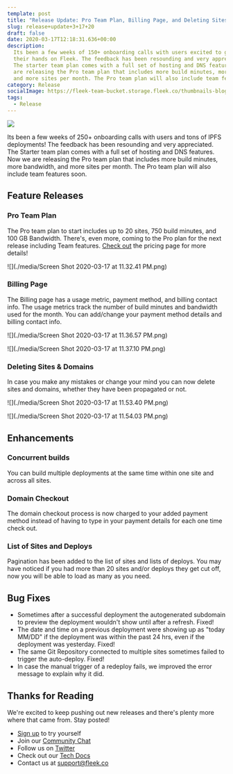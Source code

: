 ```yaml
---
template: post
title: "Release Update: Pro Team Plan, Billing Page, and Deleting Sites & Domains"
slug: release+update+3+17+20
draft: false
date: 2020-03-17T12:18:31.636+00:00
description:
  Its been a few weeks of 150+ onboarding calls with users excited to get
  their hands on Fleek. The feedback has been resounding and very appreciated. The
  The starter team plan comes with a full set of hosting and DNS features. Now we
  are releasing the Pro team plan that includes more build minutes, more bandwidth,
  and more sites per month. The Pro team plan will also include team features soon.
category: Release
socialImage: https://fleek-team-bucket.storage.fleek.co/thumbnails-blog/Release-Update-Pro-plan.png
tags:
  - Release
---
```


![](https://fleek-team-bucket.storage.fleek.co/thumbnails-blog/Release-Update-Pro-plan.png)

Its been a few weeks of 250+ onboarding calls with users and tons of IPFS deployments! The feedback has been resounding and very appreciated. The Starter team plan comes with a full set of hosting and DNS features. Now we are releasing the Pro team plan that includes more build minutes, more bandwidth, and more sites per month. The Pro team plan will also include team features soon.

## Feature Releases

### Pro Team Plan

The Pro team plan to start includes up to 20 sites, 750 build minutes, and 100 GB Bandwidth. There's, even more, coming to the Pro plan for the next release including Team features. [Check out](https://Fleek.co/pricing) the pricing page for more details!

![](./media/Screen Shot 2020-03-17 at 11.32.41 PM.png)

### Billing Page

The Billing page has a usage metric, payment method, and billing contact info. The usage metrics track the number of build minutes and bandwidth used for the month. You can add/change your payment method details and billing contact info.

![](./media/Screen Shot 2020-03-17 at 11.36.57 PM.png)

![](./media/Screen Shot 2020-03-17 at 11.37.10 PM.png)

### Deleting Sites & Domains

In case you make any mistakes or change your mind you can now delete sites and domains, whether they have been propagated or not.

![](./media/Screen Shot 2020-03-17 at 11.53.40 PM.png)

![](./media/Screen Shot 2020-03-17 at 11.54.03 PM.png)

## Enhancements

### Concurrent builds

You can build multiple deployments at the same time within one site and across all sites.

### Domain Checkout

The domain checkout process is now charged to your added payment method instead of having to type in your payment details for each one time check out.

### List of Sites and Deploys

Pagination has been added to the list of sites and lists of deploys. You may have noticed if you had more than 20 sites and/or deploys they get cut off, now you will be able to load as many as you need.

## Bug Fixes

- Sometimes after a successful deployment the autogenerated subdomain to preview the deployment wouldn't show until after a refresh. Fixed!
- The date and time on a previous deployment were showing up as "today MM/DD" if the deployment was within the past 24 hrs, even if the deployment was yesterday. Fixed!
- The same Git Repository connected to multiple sites sometimes failed to trigger the auto-deploy. Fixed!
- In case the manual trigger of a redeploy fails, we improved the error message to explain why it did.

## Thanks for Reading

We're excited to keep pushing out new releases and there's plenty more where that came from. Stay posted!

- [Sign up](https://app.fleek.co) to try yourself
- Join our [Community Chat](https://slack.fleek.co/)
- Follow us on [Twitter](https://twitter.com/fleek)
- Check out our [Tech Docs](https://docs.fleek.co/)
- Contact us at support@fleek.co
